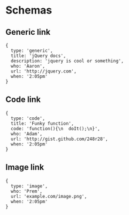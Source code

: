 # Schemas

## Generic link

    {
      type: 'generic',
      title: 'jQuery docs',
      description: 'jquery is cool or something',
      who: 'Aaron',
      url: 'http://jquery.com',
      when: '2:05pm'
    }

## Code link

    {
      type: 'code',
      title: 'Funky function',
      code: 'function(){\n  doIt();\n}',
      who: 'Adam',
      url: 'http://gist.github.com/248r28',
      when: '2:05pm'
    }

## Image link

    {
      type: 'image',
      who: 'Prem',
      url: 'example.com/image.png',
      when: '2:05pm'
    }
